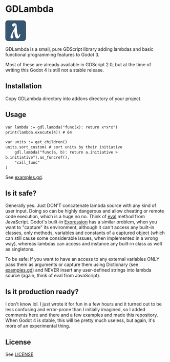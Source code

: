 # GDLambda

![icon](icon.png)

GDLambda is a small, pure GDScript library adding lambdas
and basic functional programming features to Godot 3.

Most of these are already available in GDScript 2.0, but at the time of writing this Godot 4 is still not a stable release.

## Installation

Copy GDLambda directory into addons directory of your project.

## Usage

```gdscript
var lambda := gdl.lambda("func(x): return x*x*x")
print(lambda.execute(4)) # 64
```

```gdscript
var units := get_children()
units.sort_custom( # sort units by their initiative
    gdl.lambda("func(a, b): return a.initiative > b.initiative").as_funcref(),
    "call_func"
)
```

See [examples.gd](addons/GDLambda/examples.gd).

## Is it safe?

Generally yes. Just DON'T concatenate lambda source with any kind of user input.
Doing so can be highly dangerous and allow cheating or remote code execution, which is a huge no no.
Think of [eval](https://www.geeksforgeeks.org/is-javascripts-eval-evil/) method from JavaScript.
Godot's built-in [Expression](https://docs.godotengine.org/en/stable/tutorials/scripting/evaluating_expressions.html)
has a similar problem, when you want to "capture" its environment,
although it can't access any built-in classes, only methods, variables and constants of a captured object 
(which can still cause some considerable issues, when implemented in a wrong way),
whereas lambdas can access and instance any built-in class as well as singletons.

To be safe:
If you want to have an access to any external variables ONLY pass them as arguments or capture them using Dictionary
(see [examples.gd](addons/GDLambda/examples.gd)) and NEVER insert any user-defined strings into lambda source
(again, think of eval from JavaScript).

## Is it production ready?

I don't know lol.
I just wrote it for fun in a few hours and it turned out to be less confusing and error-prone than I initially imagined,
so I added comments here and there and a few examples and made this repository.
When Godot 4 is stable, this will be pretty much useless, but again, it's more of an experimental thing.

## License

See [LICENSE](LICENSE)